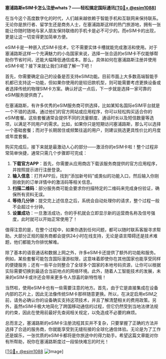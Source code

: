 **塞浦路斯eSIM卡怎么注册whats？——轻松搞定国际通讯[[TG💪+ @esim1088](https://t.me/s/esim1088)]**

在当今这个高度数字化的时代，人们越来越依赖于智能手机和互联网来保持联系。无论你是旅行者、留学生还是商务人士，在塞浦路斯这样的热门旅游地，拥有一张能让你随时随地与家人朋友保持联络的手机卡是必不可少的。而eSIM卡的出现，更是让这一切变得更加简单方便。

eSIM卡是一种嵌入式SIM卡技术，它不需要实体卡槽就能完成激活和使用。对于塞浦路斯这样一个充满魅力的小岛国家来说，选择一张合适的eSIM卡不仅能够帮助你节省时间，还能大幅降低通信成本。那么，具体如何在塞浦路斯注册并使用eSIM卡呢？接下来就让我们详细了解一下吧！

首先，你需要确定自己的设备是否支持eSIM功能。目前市面上大多数高端智能手机都已支持这一功能，但如果你使用的是较旧款机型，则可能需要考虑更换设备或者选择传统的物理SIM卡方案。确认好这一点后，下一步就是选择一家可靠的eSIM服务提供商了。

在塞浦路斯，有许多优秀的eSIM服务商可供选择，比如某知名国际eSIM平台就是一个不错的选择。通过他们的官方网站或应用程序，你可以轻松购买适合你的eSIM套餐。这些套餐通常会提供不同的流量额度、通话时长以及短信数量等选项，以满足不同用户的需求。比如，如果你只是短期访问塞浦路斯，那么可以选择一个基础套餐；而对于长期居住或频繁往返的用户，则建议挑选更具性价比的月度或年度套餐。

购买完成后，接下来就是最激动人心的部分——激活你的eSIM卡啦！整个过程非常简单快捷，通常只需几个步骤即可完成：

1. **下载官方APP**：首先，你需要从应用商店下载该服务商提供的官方应用程序，并按照提示进行注册登录。
2. **输入信息**：打开APP后，找到“添加新号码”或类似的功能入口，然后输入你刚刚收到的订单详情中的激活码等相关信息。
3. **扫描二维码**：部分服务商可能会要求你扫描特定的二维码来完成身份验证，确保所有资料无误。
4. **等待几分钟**：提交完上述信息之后，系统会自动处理你的请求，整个过程一般不会超过十分钟。
5. **设置成功**：一旦激活成功，你的手机就会立即显示新的运营商名称及信号强度，此时就可以开始正常使用了！

值得注意的是，在整个过程中，如果你遇到任何问题，都可以随时联系客服寻求帮助。大部分正规的服务商都会提供24小时在线支持，无论是语言障碍还是技术难题，他们都能为你排忧解难。

除了基本的语音通话和数据上网之外，许多eSIM卡还提供了额外的功能和服务。例如，某些套餐可能包含国际漫游权限，这意味着即使你在其他国家也能享受同样的便捷服务；还有一些平台则整合了全球多个国家的本地号码资源，让你可以根据实际需要切换到最适合当前地点的网络环境。此外，随着人工智能技术的发展，未来的eSIM卡或许还会带来更多令人惊喜的新特性哦！

当然啦，使用eSIM卡也有一些需要注意的地方。首先，由于它是直接集成在设备内部的芯片上，因此无法像传统SIM卡那样随意更换。所以，在决定启用eSIM之前，请务必确认你的设备确实支持这项技术，并且了解清楚相关的费用政策。另外，虽然eSIM卡极大地简化了跨国移动通信的过程，但它仍然受到当地法律法规的约束，因此在使用前最好先查阅相关规定，以免造成不必要的麻烦。

总而言之，塞浦路斯的eSIM卡注册流程其实并不复杂，只要掌握了正确的方法并选择了合适的服务商，你就能享受到无缝衔接的全球化通信体验。无论是为了工作还是娱乐，一张优质的eSIM卡都将是你旅途中的得力助手。希望这篇文章能对你有所帮助，祝你在塞浦路斯度过一段愉快难忘的时光！

[[TG💪+ @esim1088](https://t.me/s/esim1088) ![Image](https://i.postimg.cc/4NQfJmqS/Snipaste-2025-05-13-00-14-12.png)]